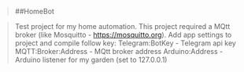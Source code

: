 > ##HomeBot

> Test project for my home automation.
> This project required a MQtt broker (like Mosquitto - https://mosquitto.org).
> Add app settings to project and compile follow key:
> Telegram:BotKey			- Telegram api key
> MQTT:Broker:Address		- MQtt broker address
> Arduino:Address			- Arduino listener for my garden (set to 127.0.0.1)
